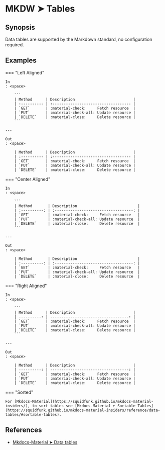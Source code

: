 # MKDW ➤ Tables

## Synopsis

Data tables are supported by the Markdown standard, no configuration required.

## Examples

=== "Left Aligned"

    In
    : <space>

        ```
        | Method      | Description                          |
        | :---------- | :----------------------------------- |
        | `GET`       | :material-check:     Fetch resource  |
        | `PUT`       | :material-check-all: Update resource |
        | `DELETE`    | :material-close:     Delete resource |
        ```

    ---

    Out
    : <space>

        | Method      | Description                          |
        | :---------- | :----------------------------------- |
        | `GET`       | :material-check:     Fetch resource  |
        | `PUT`       | :material-check-all: Update resource |
        | `DELETE`    | :material-close:     Delete resource |

=== "Center Aligned"

    In
    : <space>

        ```
        | Method       | Description                           |
        | :----------: | :-----------------------------------: |
        | `GET`        | :material-check:     Fetch resource   |
        | `PUT`        | :material-check-all: Update resource  |
        | `DELETE`     | :material-close:     Delete resource  |
        ```

    ---

    Out
    : <space>

        | Method       | Description                           |
        | :----------: | :-----------------------------------: |
        | `GET`        | :material-check:     Fetch resource   |
        | `PUT`        | :material-check-all: Update resource  |
        | `DELETE`     | :material-close:     Delete resource  |

=== "Right Aligned"

    In
    : <space>

        ```
        | Method      | Description                          |
        | ----------: | -----------------------------------: |
        | `GET`       | :material-check:     Fetch resource  |
        | `PUT`       | :material-check-all: Update resource |
        | `DELETE`    | :material-close:     Delete resource |
        ```

    ---

    Out
    : <space>

        | Method      | Description                          |
        | ----------: | -----------------------------------: |
        | `GET`       | :material-check:     Fetch resource  |
        | `PUT`       | :material-check-all: Update resource |
        | `DELETE`    | :material-close:     Delete resource |

=== "Sorted"

    For [Mkdocs-Material](https://squidfunk.github.io/mkdocs-material-insiders/), to sort tables see [Mkdocs-Material ➤ Sortable Tables](https://squidfunk.github.io/mkdocs-material-insiders/reference/data-tables/#sortable-tables).

## References

- [Mkdocs-Material ➤ Data tables](https://squidfunk.github.io/mkdocs-material-insiders/reference/data-tables/)
